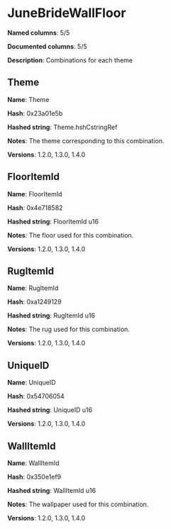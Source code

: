 # JuneBrideWallFloor
**Named columns**: 5/5

**Documented columns**: 5/5

**Description**: Combinations for each theme
## Theme

**Name**: Theme

**Hash**: 0x23a01e5b

**Hashed string**: Theme.hshCstringRef

**Notes**: The theme corresponding to this combination.

**Versions**: 1.2.0, 1.3.0, 1.4.0

## FloorItemId

**Name**: FloorItemId

**Hash**: 0x4e718582

**Hashed string**: FloorItemId u16

**Notes**: The floor used for this combination.

**Versions**: 1.2.0, 1.3.0, 1.4.0

## RugItemId

**Name**: RugItemId

**Hash**: 0xa1249129

**Hashed string**: RugItemId u16

**Notes**: The rug used for this combination.

**Versions**: 1.2.0, 1.3.0, 1.4.0

## UniqueID

**Name**: UniqueID

**Hash**: 0x54706054

**Hashed string**: UniqueID u16

**Versions**: 1.2.0, 1.3.0, 1.4.0

## WallItemId

**Name**: WallItemId

**Hash**: 0x350e1ef9

**Hashed string**: WallItemId u16

**Notes**: The wallpaper used for this combination.

**Versions**: 1.2.0, 1.3.0, 1.4.0


